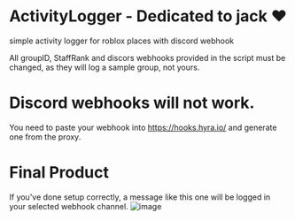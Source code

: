 # ActivityLogger - Dedicated to jack ❤️
simple activity logger for roblox places with discord webhook

All groupID, StaffRank and discors webhooks provided in the script must be changed, as they will log a sample group, not yours.

# Discord webhooks will not work.
You need to paste your webhook into https://hooks.hyra.io/ and generate one from the proxy.

# Final Product
If you've done setup correctly, a message like this one will be logged in your selected webhook channel.
![image](https://github.com/SavageSzym-Productions/ActivityLogger/assets/61160638/7b6e70da-8428-4471-b799-b8230d075e4a)
